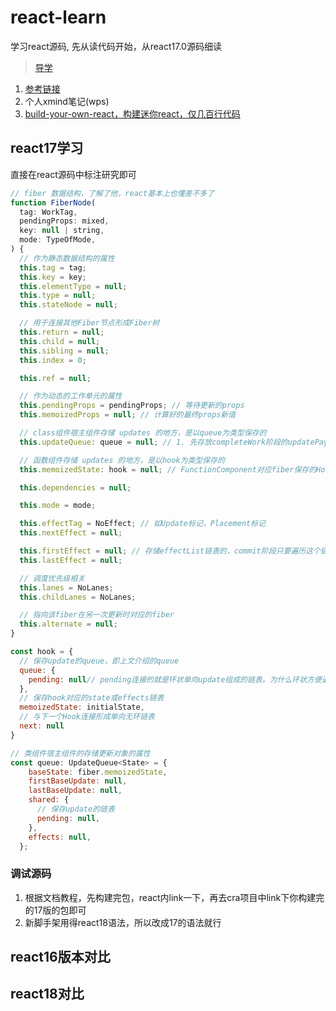 # react-learn

学习react源码,  先从读代码开始，从react17.0源码细读

> [导学](https://www.bilibili.com/video/BV1Ki4y1u7Vr/?vd_source=dabdcdd419ed3bc022bc41c4fd99a0be)

1. [参考链接](https://react.iamkasong.com/#%E7%AB%A0%E8%8A%82%E5%88%97%E8%A1%A8)
2. 个人xmind笔记(wps)
3. [build-your-own-react，构建迷你react，仅几百行代码](https://pomb.us/build-your-own-react/)

## react17学习

直接在react源码中标注研究即可

```js
// fiber 数据结构，了解了他，react基本上也懂差不多了
function FiberNode(
  tag: WorkTag,
  pendingProps: mixed,
  key: null | string,
  mode: TypeOfMode,
) {
  // 作为静态数据结构的属性
  this.tag = tag;
  this.key = key;
  this.elementType = null;
  this.type = null;
  this.stateNode = null;

  // 用于连接其他Fiber节点形成Fiber树
  this.return = null;
  this.child = null;
  this.sibling = null;
  this.index = 0;

  this.ref = null;

  // 作为动态的工作单元的属性
  this.pendingProps = pendingProps; // 等待更新的props
  this.memoizedProps = null; // 计算好的最终props新值

  // class组件宿主组件存储 updates 的地方，是以queue为类型保存的
  this.updateQueue: queue = null; // 1. 先存放completeWork阶段的updatePayload数组  2. 再存放该节点要更新的Update链表的queue链表即下文的 queue 值

  // 函数组件存储 updates 的地方，是以hook为类型保存的
  this.memoizedState: hook = null; // FunctionComponent对应fiber保存的Hooks链表 即下文的 hook 结构组成的链表

  this.dependencies = null;

  this.mode = mode;

  this.effectTag = NoEffect; // 如Update标记，Placement标记
  this.nextEffect = null;

  this.firstEffect = null; // 存储effectList链表的，commit阶段只要遍历这个链表，即可完成渲染dom
  this.lastEffect = null;

  // 调度优先级相关
  this.lanes = NoLanes;
  this.childLanes = NoLanes;

  // 指向该fiber在另一次更新时对应的fiber
  this.alternate = null;
}

const hook = {
  // 保存update的queue，即上文介绍的queue
  queue: {
    pending: null// pending连接的就是环状单向update组成的链表。为什么环状方便遍历
  },
  // 保存hook对应的state或effects链表
  memoizedState: initialState,
  // 与下一个Hook连接形成单向无环链表
  next: null
}

// 类组件宿主组件的存储更新对象的属性
const queue: UpdateQueue<State> = {
    baseState: fiber.memoizedState,
    firstBaseUpdate: null,
    lastBaseUpdate: null,
    shared: {
      // 保存update的链表
      pending: null,
    },
    effects: null,
  };
```

### 调试源码

1. 根据文档教程，先构建完包，react内link一下，再去cra项目中link下你构建完的17版的包即可
2. 新脚手架用得react18语法，所以改成17的语法就行

## react16版本对比

## react18对比
